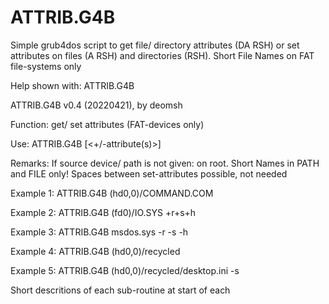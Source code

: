 # ATTRIB.G4B
Simple grub4dos script to get file/ directory attributes (DA RSH) or set attributes on files (A RSH) and directories (RSH). Short File Names on FAT file-systems only

Help shown with: ATTRIB.G4B

ATTRIB.G4B v0.4 (20220421), by deomsh

Function: get/ set attributes (FAT-devices only)

Use: ATTRIB.G4B <FILE> [<+/-attribute(s)>]

Remarks: If source device/ path is not given: on root. Short Names in PATH and FILE only! Spaces between set-attributes possible, not needed
  
Example 1: ATTRIB.G4B (hd0,0)/COMMAND.COM

Example 2: ATTRIB.G4B (fd0)/IO.SYS +r+s+h

Example 3: ATTRIB.G4B msdos.sys -r -s -h

Example 4: ATTRIB.G4B (hd0,0)/recycled

Example 5: ATTRIB.G4B (hd0,0)/recycled/desktop.ini -s
  
Short descritions of each sub-routine at start of each
